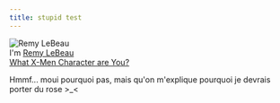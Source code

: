 ```yaml
---
title: stupid test
---
```


![Remy LeBeau](http://www.eden.rutgers.edu/~alyssa13/xmen/remy.jpg)  
I'm [Remy LeBeau](http://www.eden.rutgers.edu/~alyssa13/xmen/remy.htm)  
[What X-Men Character are You?](http://www.eden.rutgers.edu/~alyssa13/xmen)

Hmmf... moui pourquoi pas, mais qu'on m'explique pourquoi je devrais porter du
rose >_<

